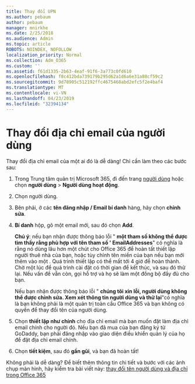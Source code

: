 ```yaml
---
title: Thay đổi UPN
ms.author: pebaum
author: pebaum
manager: mnirkhe
ms.date: 2/25/2018
ms.audience: Admin
ms.topic: article
ROBOTS: NOINDEX, NOFOLLOW
localization_priority: Normal
ms.collection: Adm_O365
ms.custom: ''
ms.assetid: f61d1335-2b63-4eaf-91f6-3a773c0fd610
ms.openlocfilehash: f8c412bda739179b295d62a1d6a6e31a88cf59c2
ms.sourcegitcommit: 9d78905c512192ffc4675468abd2efc5f2e4baf4
ms.translationtype: MT
ms.contentlocale: vi-VN
ms.lasthandoff: 04/23/2019
ms.locfileid: "32394134"
---
```

# <a name="change-a-users-email-address"></a>Thay đổi địa chỉ email của người dùng

Thay đổi địa chỉ email của một ai đó là dễ dàng! Chỉ cần làm theo các bước sau:
  
1. Trong Trung tâm quản trị Microsoft 365, đi đến trang [người dùng](https://go.microsoft.com/fwlink/p/?linkid=834822) hoặc chọn **người dùng** \> **Người dùng hoạt động**.
    
2. Chọn người dùng.
    
3. Bên phải, ở các **tên đăng nhập / Email bí danh** hàng, hãy chọn **chỉnh sửa**.
    
4. **Bí danh** hộp, gõ một email mới, sau đó chọn **Add**.
    
    **Chú ý**: nếu bạn nhận được thông báo lỗi " **một tham số không thể được tìm thấy rằng phù hợp với tên tham số ' EmailAddresses**" có nghĩa là rằng nó dùng lâu hơn một chút cho Office 365 để hoàn tất thiết lập người thuê nhà của bạn, hoặc tùy chỉnh tên miền của bạn nếu bạn mới thêm vào một . Quá trình thiết lập có thể mất tới 4 giờ để hoàn thành. Chờ một lúc để quá trình cài đặt có thời gian để kết thúc, và sau đó thử lại. Nếu vấn đề vẫn còn, gọi hỗ trợ và họ sẽ làm một đồng bộ đầy đủ cho bạn.
    
    Nếu bạn nhận được thông báo lỗi " **chúng tôi xin lỗi, người dùng không thể được chỉnh sửa. Xem xét thông tin người dùng và thử lại**"có nghĩa là bạn không phải là một quản trị toàn cầu Office 365 và bạn không có quyền để thay đổi tên của người dùng.
    
5. Chọn **thiết lập như chính** cho địa chỉ email mà bạn muốn đặt làm địa chỉ email chính cho người đó. Nếu bạn đã mua của bạn đăng ký từ GoDaddy, bạn phải đăng nhập vào giao diện điều khiển quản lý của họ để đặt địa chỉ email chính. 
    
6. Chọn **tiết kiệm**, sau đó **gần gũi**, và bạn đã hoàn tất!
    
Không phải là dễ dàng? Để biết thêm thông tin chi tiết và bước với các ảnh chụp màn hình, hãy kiểm tra bài viết này: [thay đổi tên người dùng và địa chỉ trong Office 365](https://support.office.com/article/Change-a-user-name-and-email-address-in-Office-365-fb5ac074-e203-4e1f-9843-b9d1a3e03297.aspx)
  


